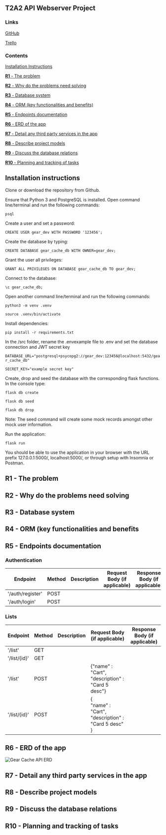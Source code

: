 ## T2A2 API Webserver Project

### Links

[GitHub](https://github.com/tatermysalad/CA-T2A2-APIWebserverProject)
<br>

[Trello](https://trello.com/b/boyMDrFK/t2a2apiwebserver)
<br>

### Contents

[Installation Instructions](#installation)

[**R1** - The problem](#req1)

[**R2** - Why do the problems need solving](#req2)

[**R3** - Database system](#req3)

[**R4** - ORM (key functionalities and benefits)](#req4)

[**R5** - Endpoints documentation](#req5)

[**R6** - ERD of the app](#req6)

[**R7** - Detail any third party services in the app](#req7)

[**R8** - Describe project models](#req8)

[**R9** - Discuss the database relations](#req9)

[**R10** - Planning and tracking of tasks](#req10)

## Installation instructions <a name="installation"></a>

Clone or download the repository from Github.

Ensure that Python 3 and PostgreSQL is installed. Open command line/terminal and run the following commands:

```psql```

Create a user and set a password:

```CREATE USER gear_dev WITH PASSWORD '123456';```

Create the database by typing:

```CREATE DATABASE gear_cache_db WITH OWNER=gear_dev;```

Grant the user all privileges:

```GRANT ALL PRIVILEGES ON DATABASE gear_cache_db TO gear_dev;```

Connect to the database:

```\c gear_cache_db;```

Open another command line/terminal and run the following commands:

```python3 -m venv .venv```

```source .venv/bin/activate```

Install dependencies:

```pip install -r requirements.txt```

In the /src folder, rename the .envexample file to .env and set the database connection and JWT secret key

```DATABASE_URL="postgresql+psycopg2://gear_dev:123456@localhost:5432/gear_cache_db"```

```SECRET_KEY="example secret key"```

Create, drop and seed the database with the corresponding flask functions. In the console type:

```flask db create```

```flask db seed```

```flask db drop```

Note: The seed command will create some mock records amongst other mock user information.

Run the application:

```flask run```

You should be able to use the application in your browser with the URL prefix 127.0.0.1:5000/, localhost:5000/, or through setup with Insomnia or Postman.

## **R1** - The problem <a name="#req1"></a>

## **R2** - Why do the problems need solving <a name="#req2"></a>

## **R3** - Database system <a name="#req3"></a>

## **R4** - ORM (key functionalities and benefits <a name="(#req4"></a>

## **R5** - Endpoints documentation <a name="#req5"></a>

### Authentication
| Endpoint    | Method | Description | Request Body (if applicable) | Response Body (if applicable) |
|---------|-----|--------|--------|--------|
| '/auth/register'| POST | | | |
| '/auth/login'   | POST | | | |
### Lists
| Endpoint    | Method | Description | Request Body (if applicable) | Response Body (if applicable) |
|---------|-----|--------------------|--------|--------|
| '/list' | GET | | | |
| '/list/{id}' | GET | | | |
| '/list' | POST | | {"name" : "Cart", "description" : "Card 5 desc"}| |
| '/list/{id}' | POST | | {<br>"name" : "Cart", <br>"description" : "Card 5 desc"<br>}| |


## **R6** - ERD of the app <a name="#req6"></a>

![Gear Cache API ERD](/docs/GearCacheERD.png)
## **R7** - Detail any third party services in the app <a name="#req7"></a>

## **R8** - Describe project models <a name="#req8"></a>

## **R9** - Discuss the database relations <a name="#req9"></a>

## **R10** - Planning and tracking of tasks <a name="#req10"></a>